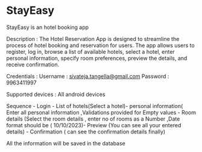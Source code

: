 # StayEasy
StayEasy is an hotel booking app 

Description : The Hotel Reservation App is designed to streamline the process of hotel booking and reservation for users. The app allows users to register, log in, browse a list of available hotels, select a hotel, enter personal information, specify room preferences, preview the details, and receive confirmation.

Credentials : 
Username : sivateja.tangella@gmail.com
Password : 9963411997

Supported devices : All android devices

Sequence -  Login - List of hotels(Select a hotel)- personal information( Enter all personal information ,Validations provided for Empty values  - Room details (Select the room details , enter no of rooms as a Number ,Date format should be ( 10/10/2023)- Preview (You can see all your entered details) - Confirmation ( can see the confirmation details finally)

All the information will be saved in the database
